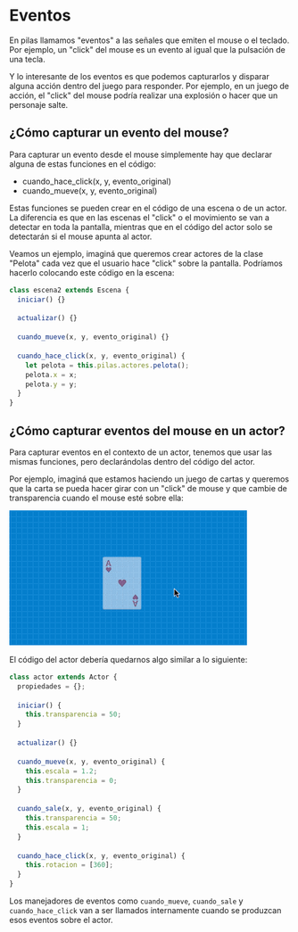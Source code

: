 # Eventos

En pilas llamamos "eventos" a las señales que emiten el mouse o el teclado. Por ejemplo, un "click" del mouse es un evento al igual que la pulsación de una tecla.

Y lo interesante de los eventos es que podemos capturarlos y disparar alguna acción dentro del juego para responder. Por ejemplo, en un juego de acción, el "click" del mouse podría realizar una explosión o hacer que un personaje salte.

## ¿Cómo capturar un evento del mouse?

Para capturar un evento desde el mouse simplemente hay que declarar alguna de estas funciones en el código:

* cuando_hace_click(x, y, evento_original)
* cuando_mueve(x, y, evento_original)

Estas funciones se pueden crear en el código de una escena o de un actor. La diferencia es que en las escenas el "click" o el movimiento se van a detectar en toda la pantalla, mientras que en el código del actor solo se detectarán si el mouse apunta al actor.

Veamos un ejemplo, imaginá que queremos crear actores de la clase "Pelota" cada vez que el usuario hace "click" sobre la pantalla. Podríamos hacerlo colocando este código en la escena:

```typescript
class escena2 extends Escena {
  iniciar() {}

  actualizar() {}

  cuando_mueve(x, y, evento_original) {}

  cuando_hace_click(x, y, evento_original) {
    let pelota = this.pilas.actores.pelota();
    pelota.x = x;
    pelota.y = y;
  }
}
```

## ¿Cómo capturar eventos del mouse en un actor?

Para capturar eventos en el contexto de un actor, tenemos que usar las mismas funciones, pero declarándolas dentro del código del actor.

Por ejemplo, imaginá que estamos haciendo un juego de cartas y queremos que la carta se pueda hacer girar con un "click" de mouse y que cambie de transparencia cuando el mouse esté sobre ella:

![](assets/carta_con_eventos.gif)

El código del actor debería quedarnos algo similar a lo siguiente:

```typescript
class actor extends Actor {
  propiedades = {};

  iniciar() {
    this.transparencia = 50;
  }

  actualizar() {}

  cuando_mueve(x, y, evento_original) {
    this.escala = 1.2;
    this.transparencia = 0;
  }

  cuando_sale(x, y, evento_original) {
    this.transparencia = 50;
    this.escala = 1;
  }

  cuando_hace_click(x, y, evento_original) {
    this.rotacion = [360];
  }
}
```

Los manejadores de eventos como `cuando_mueve`, `cuando_sale` y `cuando_hace_click` van a ser llamados internamente cuando se produzcan esos eventos sobre el actor.
